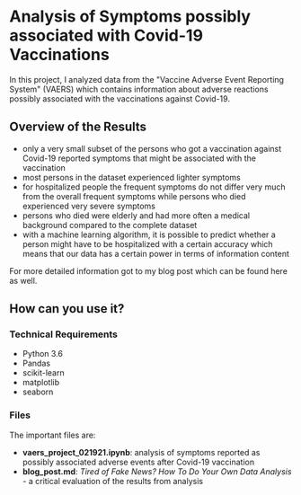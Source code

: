 # Analysis of Symptoms possibly associated with Covid-19 Vaccinations

In this project, I analyzed data from the "Vaccine Adverse Event Reporting System" (VAERS) which contains information about adverse reactions possibly associated with the vaccinations against Covid-19.

## Overview of the Results

* only a very small subset of the persons who got a vaccination against Covid-19 reported symptoms that might be associated with the vaccination
* most persons in the dataset experienced lighter symptoms
* for hospitalized people the frequent symptoms do not differ very much from the overall frequent symptoms while persons who died experienced very severe symptoms
* persons who died were elderly and had more often a medical background compared to the complete dataset
* with a machine learning algorithm, it is possible to predict whether a person might have to be hospitalized with a certain accuracy which means that our data has a certain power in terms of information content


For more detailed information got to my blog post which can be found here as well. 



## How can you use it?

### Technical Requirements

* Python 3.6
* Pandas
* scikit-learn
* matplotlib
* seaborn

### Files

The important files are: 
* **vaers_project_021921.ipynb**: 
analysis of symptoms reported as possibly associated adverse events after Covid-19 vaccination
* **blog_post.md**: _Tired of Fake News?  How To Do Your Own Data Analysis_ - a critical evaluation of the results from analysis



